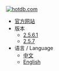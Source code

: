 <a class="navicon" href="https://hotdb.com" target="_blank">
<img src="/assets/navicon-colorful.png" alt="hotdb.com"/>
</a>

* [官方网站](https://www.hotdb.com)
* 版本
  * [2.5.6.1](/zh/2.5.6.1/)
  * [2.5.7](/zh/2.5.7/)
* 语言 / Language
  * [中文](/zh/2.5.6.1/)
  * [English](/en/2.5.6.1/)
